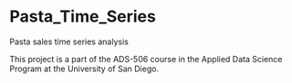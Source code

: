 # Pasta_Time_Series
Pasta sales time series analysis

This project is a part of the ADS-506 course in the Applied Data Science Program at the University of San Diego.
